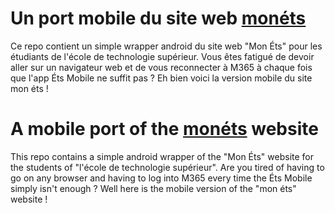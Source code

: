 # Un port mobile du site web [monéts](https://portail.etsmtl.ca/)
Ce repo contient un simple wrapper android du site web "Mon Éts" pour les étudiants de l'école de technologie supérieur.  Vous êtes fatigué de devoir aller sur un navigateur web et de vous reconnecter à M365 à chaque fois que l'app Éts Mobile ne suffit pas ? Eh bien voici la version mobile du site mon éts !


# A mobile port of the [monéts](https://portail.etsmtl.ca/) website
This repo contains a simple android wrapper of the "Mon Éts" website for the students of "l'école de technologie supérieur". Are you tired of having to go on any browser and having to log into M365 every time the Éts Mobile simply isn't enough ? Well here is the mobile version of the "mon éts" website !
